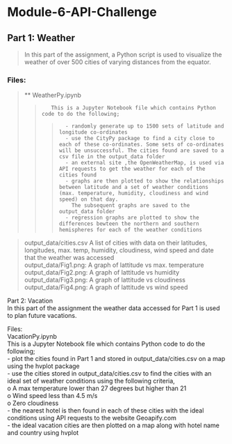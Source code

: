 # Module-6-API-Challenge

## Part 1: Weather  
> In this part of the assignment, a Python script is used to visualize the weather of over 500 cities of varying distances from the equator. 

 ### Files:  
>    ** WeatherPy.ipynb  
>>        This is a Jupyter Notebook file which contains Python code to do the following;  
>>>       - randomly generate up to 1500 sets of latitude and longitude co-ordinates
>>>       - use the CityPy package to find a city close to each of these co-ordinates. Some sets of co-ordinates will be unsuccessful. The cities found are saved to a csv file in the output_data folder  
>>>       - an external site ,the OpenWeatherMap, is used via API requests to get the weather for each of the cities found  
>>>       - graphs are then plotted to show the relationships between latitude and a set of weather conditions (max. temperature, humidity, cloudiness and wind speed) on that day.
>>>         The subsequent graphs are saved to the output_data folder  
>>>       - regression graphs are plotted to show the differences bewteen the northern and southern hemispheres for each of the weather conditions  

>   output_data/cities.csv  A list of cities with data on their latitudes, longitudes, max. temp, humidity, cloudiness, wind speed and date that the weather was accessed  
>   output_data/Fig1.png:   A graph of lattitude vs max. temperature  
>   output_data/Fig2.png:   A graph of lattitude vs humidity  
>   output_data/Fig3.png:   A graph of lattitude vs cloudiness  
>   output_data/Fig4.png:   A graph of lattitude vs wind speed  

Part 2: Vacation  
In this part of the assignment the weather data accessed for Part 1 is used to plan future vacations.   

Files:  
    VacationPy.ipynb  
         This is a Jupyter Notebook file which contains Python code to do the following;  
            - plot the cities found in Part 1 and stored in output_data/cities.csv on a map using the hvplot package  
            - use the cities stored in output_data/cities.csv to find the cities with an ideal set of weather conditions using the following criteria,  
                o	A max temperature lower than 27 degrees but higher than 21  
                o	Wind speed less than 4.5 m/s  
                o	Zero cloudiness  
            - the nearest hotel is then found in each of these cities with the ideal conditions using API requests to the website Geoapify.com  
            - the ideal vacation cities are then plotted on a map along with hotel name and country using hvplot  
